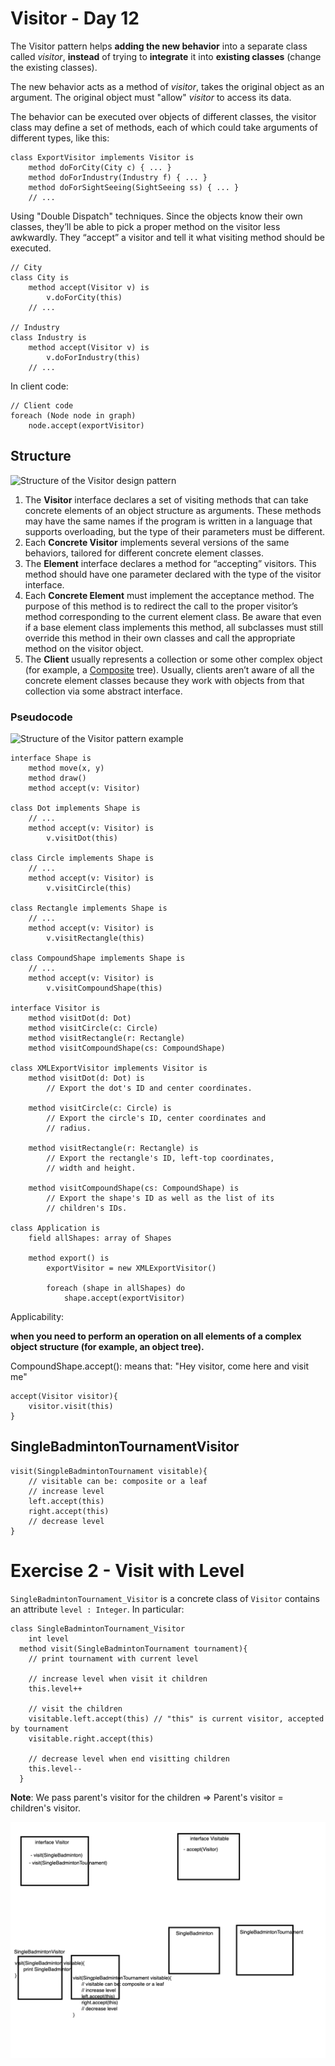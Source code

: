 # Visitor - Day 12

The Visitor pattern helps **adding the new behavior** into a separate class called *visitor*, **instead** of trying to **integrate** it into **existing classes** (change the existing classes). 

The new behavior acts as a method of *visitor*, takes the original object as an argument. The original object must "allow" *visitor* to access its data. 

The behavior can be executed over objects of different classes, the visitor class may define a set of methods, each of which could take arguments of different types, like this:

```
class ExportVisitor implements Visitor is
    method doForCity(City c) { ... }
    method doForIndustry(Industry f) { ... }
    method doForSightSeeing(SightSeeing ss) { ... }
    // ...
```

Using "Double Dispatch" techniques. Since the objects know their own classes, they’ll be able to pick a proper method on the visitor less awkwardly. They “accept” a visitor and tell it what visiting method should be executed.

```
// City
class City is
    method accept(Visitor v) is
        v.doForCity(this)
    // ...

// Industry
class Industry is
    method accept(Visitor v) is
        v.doForIndustry(this)
    // ...
```

In client code:

```
// Client code
foreach (Node node in graph)
    node.accept(exportVisitor)
```

## Structure

![Structure of the Visitor design pattern](https://refactoring.guru/images/patterns/diagrams/visitor/structure-en-indexed.png)

1. The **Visitor** interface declares a set of visiting methods that can take concrete elements of an object structure as arguments. These methods may have the same names if the program is written in a language that supports overloading, but the type of their parameters must be different.
2. Each **Concrete Visitor** implements several versions of the same behaviors, tailored for different concrete element classes.
3. The **Element** interface declares a method for “accepting” visitors. This method should have one parameter declared with the type of the visitor interface.
4. Each **Concrete Element** must implement the acceptance method. The purpose of this method is to redirect the call to the proper visitor’s method corresponding to the current element class. Be aware that even if a base element class implements this method, all subclasses must still override this method in their own classes and call the appropriate method on the visitor object.
5. The **Client** usually represents a collection or some other complex object (for example, a [Composite](https://refactoring.guru/design-patterns/composite) tree). Usually, clients aren’t aware of all the concrete element classes because they work with objects from that collection via some abstract interface.

### Pseudocode

![Structure of the Visitor pattern example](https://refactoring.guru/images/patterns/diagrams/visitor/example.png)

```pseudocode
interface Shape is
    method move(x, y)
    method draw()
    method accept(v: Visitor)

class Dot implements Shape is
    // ...
    method accept(v: Visitor) is
        v.visitDot(this)

class Circle implements Shape is
    // ...
    method accept(v: Visitor) is
        v.visitCircle(this)

class Rectangle implements Shape is
    // ...
    method accept(v: Visitor) is
        v.visitRectangle(this)

class CompoundShape implements Shape is
    // ...
    method accept(v: Visitor) is
        v.visitCompoundShape(this)

interface Visitor is
    method visitDot(d: Dot)
    method visitCircle(c: Circle)
    method visitRectangle(r: Rectangle)
    method visitCompoundShape(cs: CompoundShape)

class XMLExportVisitor implements Visitor is
    method visitDot(d: Dot) is
        // Export the dot's ID and center coordinates.

    method visitCircle(c: Circle) is
        // Export the circle's ID, center coordinates and
        // radius.

    method visitRectangle(r: Rectangle) is
        // Export the rectangle's ID, left-top coordinates,
        // width and height.

    method visitCompoundShape(cs: CompoundShape) is
        // Export the shape's ID as well as the list of its
        // children's IDs.

class Application is
    field allShapes: array of Shapes

    method export() is
        exportVisitor = new XMLExportVisitor()

        foreach (shape in allShapes) do
            shape.accept(exportVisitor)
```

Applicability:

**when you need to perform an operation on all elements of a complex object structure (for example, an object tree).**

CompoundShape.accept(): means that: "Hey visitor, come here and visit me"

```
accept(Visitor visitor){
	visitor.visit(this)
}
```

## SingleBadmintonTournamentVisitor

```
visit(SingpleBadmintonTournament visitable){
	// visitable can be: composite or a leaf
	// increase level
	left.accept(this)
	right.accept(this)
	// decrease level
}
```

# Exercise 2 - Visit with Level

`SingleBadmintonTournament_Visitor` is  a concrete class of `Visitor` contains an attribute `level : Integer`. In particular:

```
class SingleBadmintonTournament_Visitor
	int level
  method visit(SingleBadmintonTournament tournament){
    // print tournament with current level
    
    // increase level when visit it children
    this.level++
    
    // visit the children
    visitable.left.accept(this) // "this" is current visitor, accepted by tournament
    visitable.right.accept(this)
    
    // decrease level when end visitting children
    this.level--
  }
```

**Note**: We pass parent's visitor for the children => Parent's visitor = children's visitor.

![image-20200611120141624](Visitor.assets/image-20200611120141624.png)

